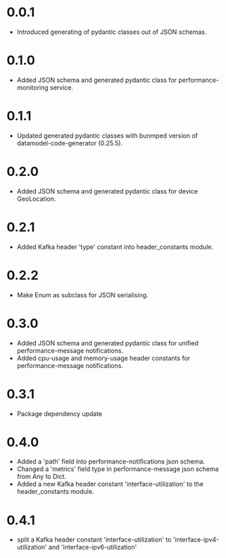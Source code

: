 # 0.0.1
- Introduced generating of pydantic classes out of JSON schemas.

# 0.1.0
- Added JSON schema and generated pydantic class for performance-monitoring service.

# 0.1.1
- Updated generated pydantic classes with bunmped version
  of datamodel-code-generator (0.25.5).

# 0.2.0
- Added JSON schema and generated pydantic class for device GeoLocation.

# 0.2.1
- Added Kafka header 'type' constant into header_constants module.

# 0.2.2
- Make Enum as subclass for JSON serialising.

# 0.3.0
- Added JSON schema and generated pydantic class for unified performance-message notifications.
- Added cpu-usage and memory-usage header constants for performance-message notifications.

# 0.3.1
- Package dependency update

# 0.4.0
- Added a 'path' field into performance-notifications json schema.
- Changed a 'metrics' field type in performance-message json schema from Any to Dict.
- Added a new Kafka header constant 'interface-utilization' to the header_constants module.

# 0.4.1
- split a Kafka header constant 'interface-utilization' to 'interface-ipv4-utilization' and 'interface-ipv6-utilization'